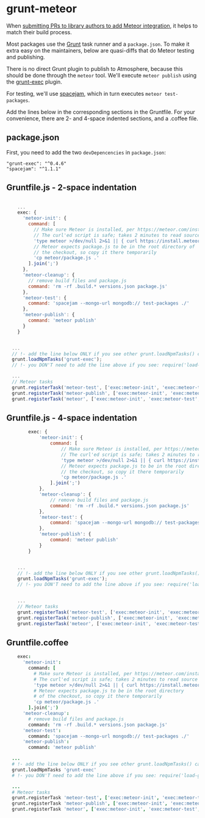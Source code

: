 grunt-meteor
============

When [submitting PRs to library authors to add Meteor integration](https://github.com/raix/Meteor-community-discussions/issues/14),
it helps to match their build process.

Most packages use the [Grunt](gruntjs.com) task runner and a `package.json`. To make it extra easy on the maintainers, below
are quasi-diffs that do Meteor testing and publishing.

There is no direct Grunt plugin to publish to Atmosphere, because this should be done through the `meteor` tool. We'll execute `meteor publish` using the [grunt-exec](https://github.com/jharding/grunt-exec) plugin.

For testing, we'll use [spacejam](stackoverflow.com/questions/27209779/exit-meteor-tinytest-after-after-all-tests-have-been-completed), which in turn executes `meteor test-packages`.

Add the lines below in the corresponding sections in the Gruntfile. For your convenience, there are 2- and 4-space indented sections, and a .coffee file.

## package.json

First, you need to add the two `devDepencencies` in `package.json`:

    "grunt-exec": "^0.4.6"
    "spacejam": "^1.1.1"


## Gruntfile.js - 2-space indentation

```js

    ...
    exec: {
      'meteor-init': {
        command: [
          // Make sure Meteor is installed, per https://meteor.com/install.
          // The curl'ed script is safe; takes 2 minutes to read source & check.
          'type meteor >/dev/null 2>&1 || { curl https://install.meteor.com/ | sh; }',
          // Meteor expects package.js to be in the root directory of
          // the checkout, so copy it there temporarily
          'cp meteor/package.js .'
        ].join(';')
      },
      'meteor-cleanup': {
        // remove build files and package.js
        command: 'rm -rf .build.* versions.json package.js'
      },
      'meteor-test': {
        command: 'spacejam --mongo-url mongodb:// test-packages ./'
      },
      'meteor-publish': {
        command: 'meteor publish'
      }
    }


  ...
  // !- add the line below ONLY if you see other grunt.loadNpmTasks() calls
  grunt.loadNpmTasks('grunt-exec');
  // !- you DON'T need to add the line above if you see: require('load-grunt-tasks')(grunt);

  ...
  // Meteor tasks
  grunt.registerTask('meteor-test', ['exec:meteor-init', 'exec:meteor-test', 'exec:meteor-cleanup']);
  grunt.registerTask('meteor-publish', ['exec:meteor-init', 'exec:meteor-publish', 'exec:meteor-cleanup']);
  grunt.registerTask('meteor', ['exec:meteor-init', 'exec:meteor-test', 'exec:meteor-publish', 'exec:meteor-cleanup']);
```

## Gruntfile.js - 4-space indentation

```js
        exec: {
            'meteor-init': {
                command: [
                    // Make sure Meteor is installed, per https://meteor.com/install.
                    // The curl'ed script is safe; takes 2 minutes to read source & check.
                    'type meteor >/dev/null 2>&1 || { curl https://install.meteor.com/ | sh; }',
                    // Meteor expects package.js to be in the root directory of
                    // the checkout, so copy it there temporarily
                    'cp meteor/package.js .'
                ].join(';')
            },
            'meteor-cleanup': {
                // remove build files and package.js
                command: 'rm -rf .build.* versions.json package.js'
            },
            'meteor-test': {
                command: 'spacejam --mongo-url mongodb:// test-packages ./'
            },
            'meteor-publish': {
                command: 'meteor publish'
            }
        }


    ...
    // !- add the line below ONLY if you see other grunt.loadNpmTasks() calls
    grunt.loadNpmTasks('grunt-exec');
    // !- you DON'T need to add the line above if you see: require('load-grunt-tasks')(grunt);


    ...
    // Meteor tasks
    grunt.registerTask('meteor-test', ['exec:meteor-init', 'exec:meteor-test', 'exec:meteor-cleanup']);
    grunt.registerTask('meteor-publish', ['exec:meteor-init', 'exec:meteor-publish', 'exec:meteor-cleanup']);
    grunt.registerTask('meteor', ['exec:meteor-init', 'exec:meteor-test', 'exec:meteor-publish', 'exec:meteor-cleanup']);

```

## Gruntfile.coffee

```coffee
    exec:
      'meteor-init':
        command: [
          # Make sure Meteor is installed, per https://meteor.com/install.
          # The curl'ed script is safe; takes 2 minutes to read source & check.
          'type meteor >/dev/null 2>&1 || { curl https://install.meteor.com/ | sh; }',
          # Meteor expects package.js to be in the root directory
          # of the checkout, so copy it there temporarily
          'cp meteor/package.js .'
        ].join(';')
      'meteor-cleanup':
        # remove build files and package.js
        command: 'rm -rf .build.* versions.json package.js'
      'meteor-test':
        command: 'spacejam --mongo-url mongodb:// test-packages ./'
      'meteor-publish':
        command: 'meteor publish'

  ...
  # !- add the line below ONLY if you see other grunt.loadNpmTasks() calls
  grunt.loadNpmTasks 'grunt-exec'
  # !- you DON'T need to add the line above if you see: require('load-grunt-tasks')(grunt);

  ...
  # Meteor tasks
  grunt.registerTask 'meteor-test', ['exec:meteor-init', 'exec:meteor-test', 'exec:meteor-cleanup']
  grunt.registerTask 'meteor-publish', ['exec:meteor-init', 'exec:meteor-publish', 'exec:meteor-cleanup']
  grunt.registerTask 'meteor', ['exec:meteor-init', 'exec:meteor-test', 'exec:meteor-publish', 'exec:meteor-cleanup']
```

